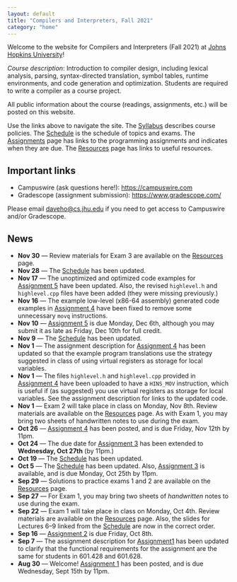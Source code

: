 ```yaml
---
layout: default
title: "Compilers and Interpreters, Fall 2021"
category: "home"
---
```


Welcome to the website for Compilers and Interpreters (Fall 2021) at <a
href="https://www.jhu.edu/">Johns Hopkins University</a>!

*Course description*: Introduction to compiler design, including lexical
analysis, parsing, syntax-directed translation, symbol tables, runtime
environments, and code generation and optimization. Students are required
to write a compiler as a course project.

All public information about the course (readings, assignments, etc.) will
be posted on this website.

Use the links above to navigate the site.  The [Syllabus](syllabus.html)
describes course policies. The [Schedule](schedule.html) is the schedule
of topics and exams.  The [Assignments](assignments.html) page has
links to the programming assignments and indicates when they are due.
The [Resources](resources.html) page has links to useful resources.

## Important links

* Campuswire (ask questions here!): <https://campuswire.com>
* Gradescope (assignment submission): <https://www.gradescope.com/>

Please email <daveho@cs.jhu.edu> if you need to get access to Campuswire
and/or Gradescope.

## News

* **Nov 30** — Review materials for Exam 3 are available on the [Resources](resources.html)
  page.
* **Nov 28** — The [Schedule](schedule.html) has been updated.
* **Nov 17** — The unoptimized and optimized code examples for
  [Assignment 5](assign/assign05.html) have been updated. Also, the revised
  `highlevel.h` and `highlevel.cpp` files have been added (they were
  missing previously.)
* **Nov 16** — The example low-level (x86-64 assembly) generated code examples
  in [Assignment 4](assign/assign04.html) have been fixed to remove some
  unnecessary `movq` instructions.
* **Nov 10** — [Assignment 5](assign/assign05.html) is due Monday, Dec 6th, although
  you may submit it as late as Friday, Dec 10th for full credit.
* **Nov 9** — The [Schedule](schedule.html) has been updated.
* **Nov 1** — The assignment description for [Assignment 4](assign/assign04.html)
  has been updated so that the example program translations use the strategy
  suggested in class of using virtual registers as storage for local variables.
* **Nov 1** — The files `highlevel.h` and `highlevel.cpp` provided in
  [Assignment 4](assign/assign04.html) have been uploaded to have a
  `HINS_MOV` instruction, which is useful if (as suggested) you use
  virtual registers as storage for local variables.  See the
  assignment description for links to the updated code.
* **Nov 1** — Exam 2 will take place in class on Monday, Nov 8th.
  Review materials are available on the [Resources](resources.html) page.
  As with Exam 1, you may bring two sheets of handwritten notes to use
  during the exam.
* **Oct 26** — [Assignment 4](assign/assign04.html) has been posted,
  and is due Friday, Nov 12th by 11pm.
* **Oct 24** — The due date for [Assignment 3](assign/assign03.html)
  has been extended to **Wednesday, Oct 27th** (by 11pm.)
* **Oct 19** — The [Schedule](schedule.html) has been updated.
* **Oct 5** — The [Schedule](schedule.html) has been updated. Also,
  [Assignment 3](assign/assign03.html) is available, and is due Monday,
  Oct 25th by 11pm.
* **Sep 29** — Solutions to practice exams 1 and 2 are available on the
  [Resources](resources.html) page.
* **Sep 27** — For Exam 1, you may bring two sheets of *handwritten*
  notes to use during the exam.
* **Sep 22** — Exam 1 will take place in class on Monday, Oct
  4th. Review materials are available on the [Resources](resources.html)
  page. Also, the slides for Lectures 6–9 linked from the
  [Schedule](schedule.html) are now in the correct order.
* **Sep 16** — [Assignment 2](assign/assign02.html) is due Friday, Oct 8th.
* **Sep 7** — The assignment description for [Assignment1](assign/assign01.html)
  has been updated to clarify that the functional
  requirements for the assignment are the same for students in 601.428
  and 601.628.
* **Aug 30** — Welcome! [Assignment 1](assign/assign01.html) has been
  posted, and is due Wednesday, Sept 15th by 11pm.
